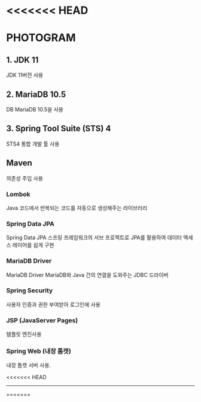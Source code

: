 <<<<<<< HEAD
=======



# PHOTOGRAM

## 1. JDK 11

JDK 11버전 사용

## 2. MariaDB 10.5

DB MariaDB 10.5을 사용

## 3. Spring Tool Suite (STS) 4

STS4 통합 개발 툴 사용

##  Maven 
의존성 주입 사용

### Lombok

Java 코드에서 반복되는 코드를 자동으로 생성해주는 라이브러리

### Spring Data JPA

Spring Data JPA 스프링 프레임워크의 서브 프로젝트로 JPA를 활용하여 데이터 액세스 레이어를 쉽게 구현  

### MariaDB Driver

MariaDB Driver MariaDB와 Java 간의 연결을 도와주는 JDBC 드라이버

### Spring Security

사용자 인증과 권한 부여받아 로그인에 사용

### JSP (JavaServer Pages)

 템플릿 엔진사용

### Spring Web (내장 톰캣)

내장 톰캣 서버 사용.

<<<<<<< HEAD

---
=======
